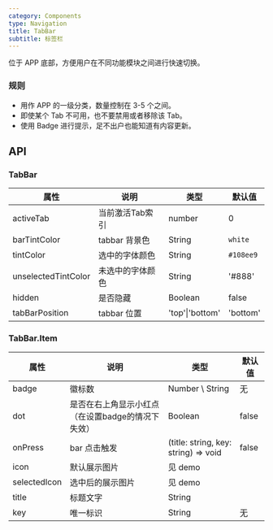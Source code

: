 ```yaml
---
category: Components
type: Navigation
title: TabBar
subtitle: 标签栏
---
```


位于 APP 底部，方便用户在不同功能模块之间进行快速切换。

### 规则
- 用作 APP 的一级分类，数量控制在 3-5 个之间。
- 即使某个 Tab 不可用，也不要禁用或者移除该 Tab。
- 使用 Badge 进行提示，足不出户也能知道有内容更新。

## API

### TabBar

属性 | 说明 | 类型 | 默认值
----|-----|------|------
| activeTab | 当前激活Tab索引 | number | 0 |
| barTintColor        | tabbar 背景色                     | String   | `white`            |
| tintColor         | 选中的字体颜色                               | String | `#108ee9`         |
| unselectedTintColor       | 未选中的字体颜色  | String | '#888'           |
| hidden      | 是否隐藏  | Boolean | false           |
| tabBarPosition | tabbar 位置 | 'top'\|'bottom' | 'bottom' |

### TabBar.Item

属性 | 说明 | 类型 | 默认值
----|-----|------|------
| badge  | 徽标数  | Number \ String           | 无     |
| dot | 是否在右上角显示小红点（在设置badge的情况下失效）  | Boolean            |  false  |
| onPress  | bar 点击触发 | (title: string, key: string) => void | false    |
| icon  | 默认展示图片 | 见 demo |   <span> </span>   |
| selectedIcon  |  选中后的展示图片 | 见 demo |   <span> </span>   |
| title  |  标题文字 | String |   <span> </span>   |
| key  |  唯一标识 | String |   无   |
